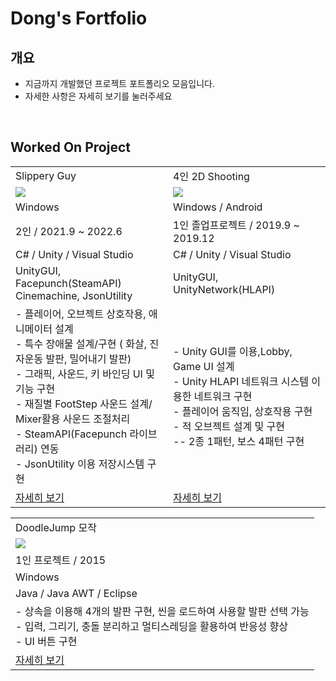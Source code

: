 # Dong's Fortfolio

## 개요
- 지금까지 개발했던 프로젝트 포트폴리오 모음입니다.
- 자세한 사항은 자세히 보기를 눌러주세요

<br>

## Worked On Project
<table width="100%">
<tr >
    <td width="50%">Slippery Guy</td> 
    <td width="50%">4인 2D Shooting</td> 
</tr>
<tr >
    <td> <image src="UnityProject/Jump.gif"/> </td>
    <td> <image src="UnityProject/NetworkShooting.gif"/></td>
</tr>
<tr >
    <td>Windows</td> 
    <td>Windows / Android</td> 
</tr>
<tr >
    <td> 2인 / 2021.9 ~ 2022.6 </td>
    <td> 1인 졸업프로젝트 / 2019.9 ~ 2019.12</td>
</tr>
<tr >
    <td>C# / Unity / Visual Studio</td>
    <td>C# / Unity / Visual Studio</td>
</tr>
<tr >
    <td>
        UnityGUI, Facepunch(SteamAPI) <br>
        Cinemachine, JsonUtility
    </td>
    <td>
        UnityGUI, UnityNetwork(HLAPI)
    </td>
</tr>
<tr>
    <td>
        - 플레이어, 오브젝트 상호작용, 애니메이터 설계 <br>
        - 특수 장애물 설계/구현 ( 화살, 진자운동 발판, 밀어내기 발판) <br>
        - 그래픽, 사운드, 키 바인딩 UI 및 기능 구현 <br>
        - 재질별 FootStep 사운드 설계/ Mixer활용 사운드 조절처리 <br>
        - SteamAPI(Facepunch 라이브러리) 연동 <br>
        - JsonUtility 이용 저장시스템 구현 <br>
    </td>
    <td>
        - Unity GUI를 이용,Lobby, Game UI 설계 <br>
        - Unity HLAPI 네트워크 시스템 이용한 네트워크 구현 <br>
        - 플레이어 움직임, 상호작용 구현 <br>
        - 적 오브젝트 설계 및 구현 <br>
        -- 2종 1패턴, 보스 4패턴 구현 <br>
    </td>
</tr>
<tr>
    <td>
        <a href="https://github.com/shehdrbs123/Dongs-Portfolio/tree/main/UnityProject/3DJumpGame">자세히 보기</a>
    </td>
    <td>
        <a href="https://github.com/shehdrbs123/Dongs-Portfolio/tree/main/UnityProject/NetworkShooting">자세히 보기</a>
    </td>
</tr>
</table>

<table width="50%">
<tr >
    <td> DoodleJump 모작</td> 
</tr>
<tr>
    <td><image src="JavaProject/Jumping.gif"/></td>

</tr>
<tr >
    <td>1인 프로젝트 / 2015</td>
</tr>
<tr >
    <td>Windows</td> 
</tr>
<tr >
    <td>Java / Java AWT / Eclipse</td>
</tr>
<tr>
    <td>
        - 상속을 이용해 4개의 발판 구현, 씬을 로드하여 사용할 발판 선택 가능 <br>
        - 입력, 그리기, 충돌 분리하고 멀티스레딩을 활용하여 반응성 향상 <br>
        - UI 버튼 구현 <br>
    </td>
</tr>
<tr>
    <td>
        <a href="https://github.com/shehdrbs123/Dongs-Portfolio/tree/main/JavaProject/Jumping%20Higher">자세히 보기</a>
    </td>
</tr>
</table>
